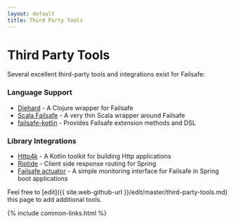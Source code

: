 ```yaml
---
layout: default
title: Third Party Tools
---
```


# Third Party Tools

Several excellent third-party tools and integrations exist for Failsafe:

### Language Support

* [Diehard](https://github.com/sunng87/diehard) - A Clojure wrapper for Failsafe
* [Scala Failsafe](https://github.com/wsargent/scala-failsafe) - A very thin Scala wrapper around Failsafe
* [failsafe-kotlin](https://github.com/debop/failsafe-kotlin) - Provides Failsafe extension methods and DSL

### Library Integrations

* [Http4k](https://www.http4k.org/guide/reference/failsafe/) - A Kotlin toolkit for building Http applications
* [Riptide](https://github.com/zalando/riptide/tree/main/riptide-failsafe) - Client side response routing for Spring
* [Failsafe actuator](https://github.com/zalando-incubator/failsafe-actuator) - A simple monitoring interface for Failsafe in Spring boot applications

Feel free to [edit]({{ site.web-github-url }}/edit/master/third-party-tools.md) this page to add additional tools.

{% include common-links.html %}